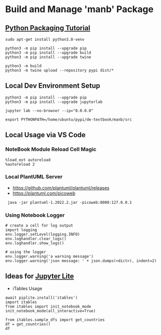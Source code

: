 # Build and Manage 'manb' Package

## [Python Packaging Tutorial](https://packaging.python.org/en/latest/tutorials/packaging-projects/)

```
sudo apt-get install python3.8-venv

python3 -m pip install --upgrade pip
python3 -m pip install --upgrade build
python3 -m pip install --upgrade twine

python3 -m build
python3 -m twine upload --repository pypi dist/*

```

## Local Dev Environment Setup
```
python3 -m pip install --upgrade pip
python3 -m pip install --upgrade jupyterlab

jupyter lab --no-browser --ip="0.0.0.0"
```
```
export PYTHONPATH=/home/ubuntu/pypi/de-textbook/manb/src
```

## Local Usage via VS Code

### NoteBook Module Reload Cell Magic
```
%load_ext autoreload
%autoreload 2
```
### Local PlantUML Server
* https://github.com/plantuml/plantuml/releases
* https://plantuml.com/picoweb
```
 java -jar plantuml-1.2022.2.jar -picoweb:8000:127.0.0.1
```

### Using Notebook Logger
```
# create a cell for log output
import logging
env.logger.setLevel(logging.INFO)
env.loghandler.clear_logs()
env.loghandler.show_logs()
```

```
# using the logger
env.logger.warning('a warning message')
env.logger.warning('json message: ' + json.dumps(<dict>), indent=2)
```

## Ideas for [Jupyter Lite](https://jupyterlite.readthedocs.io/en/latest/)

*  iTables Usage
```
await piplite.install('itables')
import itables
from itables import init_notebook_mode
init_notebook_mode(all_interactive=True)
```
```
from itables.sample_dfs import get_countries
df = get_countries()
df
```
